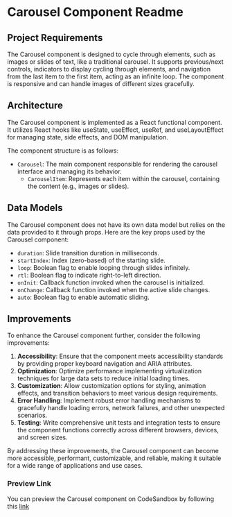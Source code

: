# Carousel Component Readme

## Project Requirements

The Carousel component is designed to cycle through elements, such as images or slides of text, like a traditional carousel. It supports previous/next controls, indicators to display cycling through elements, and navigation from the last item to the first item, acting as an infinite loop. The component is responsive and can handle images of different sizes gracefully.

## Architecture

The Carousel component is implemented as a React functional component. It utilizes React hooks like useState, useEffect, useRef, and useLayoutEffect for managing state, side effects, and DOM manipulation.

The component structure is as follows:

- `Carousel`: The main component responsible for rendering the carousel interface and managing its behavior.
  - `CarouselItem`: Represents each item within the carousel, containing the content (e.g., images or slides).

## Data Models

The Carousel component does not have its own data model but relies on the data provided to it through props. Here are the key props used by the Carousel component:

- `duration`: Slide transition duration in milliseconds.
- `startIndex`: Index (zero-based) of the starting slide.
- `loop`: Boolean flag to enable looping through slides infinitely.
- `rtl`: Boolean flag to indicate right-to-left direction.
- `onInit`: Callback function invoked when the carousel is initialized.
- `onChange`: Callback function invoked when the active slide changes.
- `auto`: Boolean flag to enable automatic sliding.

## Improvements

To enhance the Carousel component further, consider the following improvements:

1. **Accessibility**: Ensure that the component meets accessibility standards by providing proper keyboard navigation and ARIA attributes.
2. **Optimization**: Optimize performance  implementing virtualization techniques for large data sets to reduce initial loading times.
3. **Customization**: Allow customization options for styling, animation effects, and transition behaviors to meet various design requirements.
4. **Error Handling**: Implement robust error handling mechanisms to gracefully handle loading errors, network failures, and other unexpected scenarios.
5. **Testing**: Write comprehensive unit tests and integration tests to ensure the component functions correctly across different browsers, devices, and screen sizes.

By addressing these improvements, the Carousel component can become more accessible, performant, customizable, and reliable, making it suitable for a wide range of applications and use cases.


### Preview Link

You can preview the Carousel component on CodeSandbox by following this [link](https://codesandbox.io/p/github/aman-106/SimpleImageCarousel1/main?workspaceId=3be4e5bb-fbba-40b6-bdee-e5c8c89409ea&import=true&layout=%257B%2522sidebarPanel%2522%253A%2522GIT%2522%252C%2522rootPanelGroup%2522%253A%257B%2522direction%2522%253A%2522horizontal%2522%252C%2522contentType%2522%253A%2522UNKNOWN%2522%252C%2522type%2522%253A%2522PANEL_GROUP%2522%252C%2522id%2522%253A%2522ROOT_LAYOUT%2522%252C%2522panels%2522%253A%255B%257B%2522type%2522%253A%2522PANEL_GROUP%2522%252C%2522contentType%2522%253A%2522UNKNOWN%2522%252C%2522direction%2522%253A%2522vertical%2522%252C%2522id%2522%253A%2522clsk77tz800063b6i79gjhq5e%2522%252C%2522sizes%2522%253A%255B70%252C30%255D%252C%2522panels%2522%253A%255B%257B%2522type%2522%253A%2522PANEL_GROUP%2522%252C%2522contentType%2522%253A%2522EDITOR%2522%252C%2522direction%2522%253A%2522horizontal%2522%252C%2522id%2522%253A%2522EDITOR%2522%252C%2522panels%2522%253A%255B%257B%2522type%2522%253A%2522PANEL%2522%252C%2522contentType%2522%253A%2522EDITOR%2522%252C%2522id%2522%253A%2522clsk77tz800023b6izcz1eryh%2522%257D%255D%257D%252C%257B%2522type%2522%253A%2522PANEL_GROUP%2522%252C%2522contentType%2522%253A%2522SHELLS%2522%252C%2522direction%2522%253A%2522horizontal%2522%252C%2522id%2522%253A%2522SHELLS%2522%252C%2522panels%2522%253A%255B%257B%2522type%2522%253A%2522PANEL%2522%252C%2522contentType%2522%253A%2522SHELLS%2522%252C%2522id%2522%253A%2522clsk77tz800043b6id55kf7gl%2522%257D%255D%252C%2522sizes%2522%253A%255B100%255D%257D%255D%257D%252C%257B%2522type%2522%253A%2522PANEL_GROUP%2522%252C%2522contentType%2522%253A%2522DEVTOOLS%2522%252C%2522direction%2522%253A%2522vertical%2522%252C%2522id%2522%253A%2522DEVTOOLS%2522%252C%2522panels%2522%253A%255B%257B%2522type%2522%253A%2522PANEL%2522%252C%2522contentType%2522%253A%2522DEVTOOLS%2522%252C%2522id%2522%253A%2522clsk77tz800053b6ihlxvb17h%2522%257D%255D%252C%2522sizes%2522%253A%255B100%255D%257D%255D%252C%2522sizes%2522%253A%255B50%252C50%255D%257D%252C%2522tabbedPanels%2522%253A%257B%2522clsk77tz800023b6izcz1eryh%2522%253A%257B%2522id%2522%253A%2522clsk77tz800023b6izcz1eryh%2522%252C%2522tabs%2522%253A%255B%255D%257D%252C%2522clsk77tz800053b6ihlxvb17h%2522%253A%257B%2522id%2522%253A%2522clsk77tz800053b6ihlxvb17h%2522%252C%2522activeTabId%2522%253A%2522clsk7kh2z00ls3b6ir2gbnlb6%2522%252C%2522tabs%2522%253A%255B%257B%2522type%2522%253A%2522TASK_PORT%2522%252C%2522taskId%2522%253A%2522dev%2522%252C%2522port%2522%253A5173%252C%2522id%2522%253A%2522clsk7kh2z00ls3b6ir2gbnlb6%2522%252C%2522mode%2522%253A%2522permanent%2522%252C%2522path%2522%253A%2522%252F%2522%257D%255D%257D%252C%2522clsk77tz800043b6id55kf7gl%2522%253A%257B%2522id%2522%253A%2522clsk77tz800043b6id55kf7gl%2522%252C%2522activeTabId%2522%253A%2522clsk77wjv004c3b6iphhe87su%2522%252C%2522tabs%2522%253A%255B%257B%2522id%2522%253A%2522clsk77tz800033b6iukfaoy4l%2522%252C%2522mode%2522%253A%2522permanent%2522%252C%2522type%2522%253A%2522TERMINAL%2522%252C%2522shellId%2522%253A%2522clsk77vuj000ndlgy7lgc0utq%2522%257D%252C%257B%2522type%2522%253A%2522TASK_LOG%2522%252C%2522taskId%2522%253A%2522dev%2522%252C%2522id%2522%253A%2522clsk77wjv004c3b6iphhe87su%2522%252C%2522mode%2522%253A%2522permanent%2522%257D%252C%257B%2522type%2522%253A%2522TASK_LOG%2522%252C%2522taskId%2522%253A%2522CSB_RUN_OUTSIDE_CONTAINER%253D1%2520devcontainer%2520templates%2520apply%2520--template-id%2520%255C%2522ghcr.io%252Fdevcontainers%252Ftemplates%252Fjavascript-node%255C%2522%2520--template-args%2520%27%257B%257D%27%2520--features%2520%27%255B%255D%27%2522%252C%2522id%2522%253A%2522clsk7ivar00923b6iy52d0lvg%2522%252C%2522mode%2522%253A%2522permanent%2522%257D%255D%257D%257D%252C%2522showDevtools%2522%253Atrue%252C%2522showShells%2522%253Atrue%252C%2522showSidebar%2522%253Atrue%252C%2522sidebarPanelSize%2522%253A15%257D)